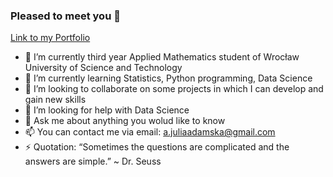 ### Pleased to meet you 👋
[Link to my Portfolio](https://junemaths.github.io/My_Portfolio/)

- 🔭 I’m currently third year Applied Mathematics student of Wrocław University of Science and Technology 
- 🌱 I’m currently learning Statistics, Python programming, Data Science
- 👯 I’m looking to collaborate on some projects in which I can develop and gain new skills
- 🤔 I’m looking for help with Data Science 
- 💬 Ask me about anything you wolud like to know
- 📫 You can contact me via email: a.juliaadamska@gmail.com
- ⚡ Quotation: “Sometimes the questions are complicated and the answers are simple.” ~ Dr. Seuss
